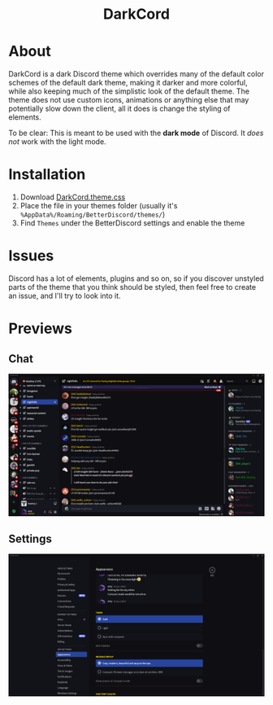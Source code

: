 <h1 align="center">DarkCord</h1>

# About

DarkCord is a dark Discord theme which overrides many of the default color schemes of the default dark theme, making it darker and more colorful, while also keeping much of the simplistic look of the default theme. The theme does not use custom icons, animations or anything else that may potentially slow down the client, all it does is change the styling of elements.

To be clear: This is meant to be used with the __dark mode__ of Discord. It *does not* work with the light mode.

# Installation

1. Download [DarkCord.theme.css](https://sixem.github.io/DarkCord/theme/DarkCord.theme.css)
2. Place the file in your themes folder (usually it's `%AppData%/Roaming/BetterDiscord/themes/`)
3. Find `Themes` under the BetterDiscord settings and enable the theme

# Issues
Discord has a lot of elements, plugins and so on, so if you discover unstyled parts of the theme that you think should be styled, then feel free to create an issue, and I'll try to look into it.

# Previews

## Chat
![](./previews/DarkCordChatPreview.png)
## Settings
![](./previews/DarkCordSettingsPreview.png)
